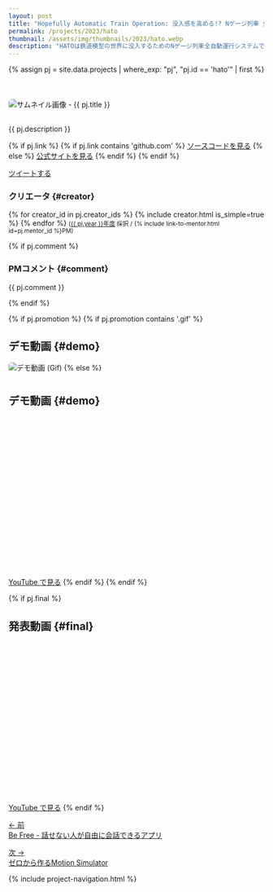 ```yaml
---
layout: post
title: "Hopefully Automatic Train Operation: 没入感を高める!? Nゲージ列車 全自動走行システム"
permalink: /projects/2023/hato
thumbnail: /assets/img/thumbnails/2023/hato.webp
description: "HATOは鉄道模型の世界に没入するためのNゲージ列車全自動運行システムです。メインプログラムは、センサ郡と制御電源を独自USB上プロトコルHLCPを介して制御し、車両の位置等を検知し、事故を回避します。運転指令所にあるような列車制御UIを実装することで、ユーザの鉄道模型世界への没入度を高めます。An <a href='https://hato.nyiyui.ca/README-en.html'>English website</a> is also available."
---
```


{% assign pj = site.data.projects | where_exp: "pj", "pj.id == 'hato'" | first %}

<div style='margin-top: 50px; margin-bottom: 30px;'>
  <img class='top-img lazyload' src='/assets/img/spinner.svg' alt='サムネイル画像 - {{ pj.title }}'
  {% if pj.thumbnail %}    data-src='/assets/img/thumbnails/{{ pj.year }}/{{ pj.thumbnail }}'
  {% else %}               data-src='/assets/img/thumbnails/tbu.webp'
  {% endif %}                 title='{{ pj.title }}' style='border-radius: 6px;' loading='lazy' />
</div>

{{ pj.description }}

<div class='flex'>
  {% if pj.link %}
    {% if pj.link contains 'github.com' %}
       <a href='{{ pj.link }}' target='_blank' class='button'>ソースコードを見る</a>
    {% else %}
       <a href='{{ pj.link }}' target='_blank' class='button'>公式サイトを見る</a>
    {% endif %}
  {% endif %}

  <a href="https://twitter.com/intent/tweet?text={{ pj.title }}&via=MitouJr&hashtags=未踏ジュニア{% if pj.tags %},{{ pj.tags | join: ','}}{% endif %}&related=MitouJr&lang=jp&url={{ site.url }}/projects/{{ pj.year }}/{{ pj.id }}" class="button" target="_blank" rel="noopener">ツイートする</a>
</div>

### クリエータ {#creator}
<p>
  {% for creator_id in pj.creator_ids %}
    {% include creator.html is_simple=true %}
  {% endfor %}
  <small>(<a href='/projects/{{ pj.year }}'>{{ pj.year }}年度</a> 採択 / {% include link-to-mentor.html id=pj.mentor_id %}PM)</small>
</p>

{% if pj.comment %}
### PMコメント {#comment}
<p class="project-comment">{{ pj.comment }}</p>
{% endif %}

{% if pj.promotion %}
{% if pj.promotion contains '.gif' %}
## デモ動画 {#demo}
<img class='top-img lazyload' src='/assets/img/spinner.svg' alt='デモ動画 (Gif)'
     data-src='/assets/img/thumbnails/{{ pj.year }}/{{ pj.promotion }}' loading='lazy'
     style='margin-bottom: 10px; border-radius: 6px;' />
{% else %}
## デモ動画 {#demo}
<div class="youtube">
  <iframe width="560" height="315" class="lazyload" data-src="https://www.youtube.com/embed/{{ pj.promotion }}?rel=0" frameborder="0" allowfullscreen=""></iframe>
</div>
<a href="https://youtu.be/{{ pj.promotion }}" target="_blank" rel="noopener" class="button">YouTube で見る</a>
{% endif %}
{% endif %}

{% if pj.final %}
## 発表動画 {#final}
<div class="youtube">
  <iframe width="560" height="315" class="lazyload" data-src="https://www.youtube.com/embed/{{ pj.final }}?rel=0{% if pj.final_start %}&start={{ pj.final_start }}{% endif %}" frameborder="0" allow="accelerometer; autoplay; clipboard-write; encrypted-media; gyroscope; picture-in-picture" allowfullscreen=""></iframe>
</div>
<a href="https://youtu.be/{{ pj.final }}{% if pj.final_start %}?t={{ pj.final_start }}{% endif %}" target="_blank" rel="noopener" class="button">YouTube で見る</a>
{% endif %}

<nav>
  <p class='nav prev'><a href='be_free' title='Be Free - 話せない人が自由に会話できるアプリ'>&larr; 前<br>
    Be Free - 話せない人が自由に会話できるアプリ</a></p>
  <p class='nav next'><a href='motion_simulator' title='ゼロから作るMotion Simulator'>次 &rarr;<br>
    ゼロから作るMotion Simulator</a></p>
</nav>

{% include project-navigation.html %}
